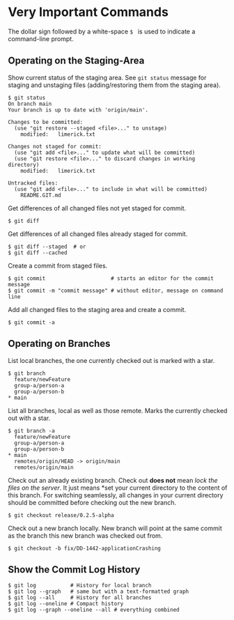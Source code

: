 # Very Important Commands

The dollar sign followed by a white-space `$ ` is used to indicate
a command-line prompt.

## Operating on the Staging-Area

Show current status of the staging area. See `git status` message for
staging and unstaging files (adding/restoring them from the staging
area).
```
$ git status
On branch main
Your branch is up to date with 'origin/main'.

Changes to be committed:
  (use "git restore --staged <file>..." to unstage)
	modified:   limerick.txt

Changes not staged for commit:
  (use "git add <file>..." to update what will be committed)
  (use "git restore <file>..." to discard changes in working directory)
	modified:   limerick.txt

Untracked files:
  (use "git add <file>..." to include in what will be committed)
	README.GIT.md
```

Get differences of all changed files not yet staged for commit.
```
$ git diff
```
Get differences of all changed files already staged for commit.
```
$ git diff --staged  # or
$ git diff --cached
```

Create a commit from staged files.
```
$ git commit                     # starts an editor for the commit message
$ git commit -m "commit message" # without editor, message on command line
```

Add all changed files to the staging area and create a commit.
```
$ git commit -a
```

## Operating on Branches

List local branches, the one currently checked out is marked with a star.
```
$ git branch
  feature/newFeature
  group-a/person-a
  group-a/person-b
* main
```

List all branches, local as well as those remote. Marks the
currently checked out with a star.
```
$ git branch -a
  feature/newFeature
  group-a/person-a
  group-a/person-b
* main
  remotes/origin/HEAD -> origin/main
  remotes/origin/main
```

Check out an already existing branch. Check out **does not** mean *lock
the files on the server*. It just means *set your current directory to
the content of this branch. For switching seamlessly, all changes in
your current directory should be committed before checking out the new
branch.
```
$ git checkout release/0.2.5-alpha
```

Check out a new branch locally. New branch will point at the same commit
as the branch this new branch was checked out from.
```
$ git checkout -b fix/DD-1442-applicationCrashing
```


## Show the Commit Log History

```
$ git log           # History for local branch
$ git log --graph   # same but with a text-formatted graph
$ git log --all     # History for all branches
$ git log --oneline # Compact history
$ git log --graph --oneline --all # everything combined
```
